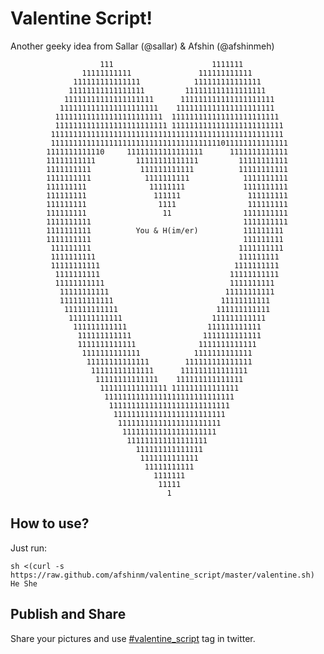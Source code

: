 Valentine Script!
================

Another geeky idea from Sallar (@sallar) & Afshin (@afshinmeh)

                                                                                
                        111                      1111111                        
                    11111111111               111111111111                      
                  111111111111111            111111111111111                    
                 11111111111111111         111111111111111111                   
                11111111111111111111      111111111111111111111                 
               1111111111111111111111    1111111111111111111111                 
              111111111111111111111111  111111111111111111111111                
              1111111111111111111111111 1111111111111111111111111               
             1111111111111111111111111111111111111111111111111111               
             11111111111111111111111111111111111111011111111111111              
            1111111111110     11111111111111111      1111111111111              
            11111111111         11111111111111         11111111111              
            1111111111           111111111111          11111111111              
            1111111111            1111111111            1111111111              
            111111111              11111111             1111111111              
            111111111               111111               111111111              
            111111111                1111                111111111              
            111111111                 11                1111111111              
            1111111111                                  1111111111              
            1111111111          You & H(im/er)          111111111               
            1111111111                                  111111111               
             111111111                                 1111111111               
             1111111111                                111111111                
             11111111111                              1111111111                
              1111111111                             11111111111                
              11111111111                            1111111111                 
               11111111111                          11111111111                 
               111111111111                        11111111111                  
                111111111111                      111111111111                  
                 111111111111                    111111111111                   
                  111111111111                  111111111111                    
                   111111111111                1111111111111                    
                   1111111111111              1111111111111                     
                    1111111111111            1111111111111                      
                     11111111111111        111111111111111                      
                      11111111111111      111111111111111                       
                       11111111111111    111111111111111                        
                        111111111111111 111111111111111                         
                         11111111111111111111111111111                          
                          111111111111111111111111111                           
                           1111111111111111111111111                            
                            11111111111111111111111                             
                             111111111111111111111                              
                              111111111111111111                                
                                111111111111111                                 
                                 1111111111111                                  
                                  11111111111                                   
                                    1111111                                     
                                     11111                                      
                                       1                                        
                                                                                
                                                                                



## How to use?

Just run:

    sh <(curl -s https://raw.github.com/afshinm/valentine_script/master/valentine.sh) He She
    
## Publish and Share
Share your pictures and use [#valentine_script](https://twitter.com/#valentine_script) tag in twitter.

